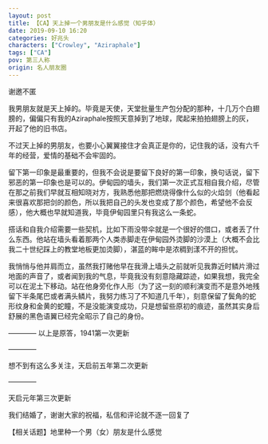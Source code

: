 ```yaml
---
layout: post
title: 【CA】天上掉一个男朋友是什么感觉（知乎体）
date: 2019-09-10 16:20
categories: 好兆头
characters: ["Crowley", "Aziraphale"]
tags: ["CA"]
pov: 第三人称
origin: 名人朋友圈
---
```


谢邀不匿

我男朋友就是天上掉的。毕竟是天使，天堂批量生产包分配的那种，十几万个白翅膀的，偏偏只有我的Aziraphale按照天意掉到了地球，爬起来拍拍翅膀上的灰，开起了他的旧书店。

不过天上掉的男朋友，也要小心翼翼接住才会真正是你的，记住我的话，没有六千年的经营，爱情的基础不会牢固的。

留下第一印象是最重要的，但我不会说是要留下良好的第一印象，换句话说，留下邪恶的第一印象也是可以的。伊甸园的墙头，我们第一次正式互相自我介绍，尽管在那之前我们早就互相知晓对方，我熟悉他那把燃烧得像什么似的火焰剑（他看起来很喜欢那把剑的颜色，所以我把自己的头发也变成了那个颜色，希望他不会反感），他大概也早就知道我，毕竟伊甸园里只有我这么一条蛇。

搭话和自我介绍需要一些契机，比如下雨没带伞就是一个很好的借口，或者丢了什么东西。他站在墙头看着那两个人类赤脚走在伊甸园外烫脚的沙漠上（大概不会比我二十世纪踩上的教堂地板更加烫脚），湛蓝的眸中是浓稠到漾不开的担忧。

我悄悄与他并肩而立，虽然我打赌他早在我滑上墙头之前就听见我靠近时鳞片滑过地面的声音了，或者闻到我的气息，毕竟我没有刻意隐藏踪迹，如果我想，我完全可以在泥土下移动。站在他身旁化作人形（为了这一刻的顺利演变而不是意外地残留下半条尾巴或者满头鳞片，我努力练习了不知道几千年），刻意保留了鬓角的蛇形纹身和金黄的蛇瞳，不是没能演变成功，只是想留些原初的痕迹，虽然其实身后舒展的黑色语翼已经完全昭示了自己的身份。



————
以上是原答，1941第一次更新


————

想不到有这么多关注，天启前五年第二次更新

————

天启元年第三次更新

我们结婚了，谢谢大家的祝福，私信和评论就不逐一回复了



【相关话题】地里种一个男（女）朋友是什么感觉
